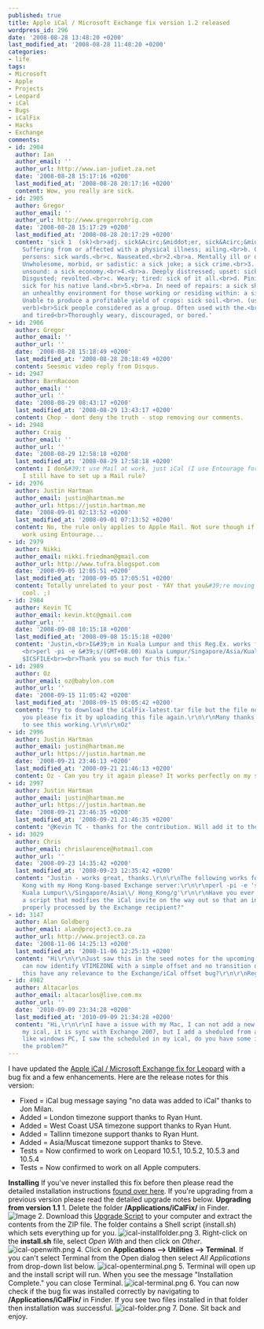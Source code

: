 ```yaml
---
published: true
title: Apple iCal / Microsoft Exchange fix version 1.2 released
wordpress_id: 296
date: '2008-08-28 13:48:20 +0200'
last_modified_at: '2008-08-28 11:48:20 +0200'
categories:
- life
tags:
- Microsoft
- Apple
- Projects
- Leopard
- iCal
- Bugs
- iCalFix
- Hacks
- Exchange
comments:
- id: 2904
  author: Ian
  author_email: ''
  author_url: http://www.ian-judiet.za.net
  date: '2008-08-28 15:17:16 +0200'
  last_modified_at: '2008-08-28 20:17:16 +0200'
  content: Wow, you really are sick.
- id: 2905
  author: Gregor
  author_email: ''
  author_url: http://www.gregorrohrig.com
  date: '2008-08-28 15:17:29 +0200'
  last_modified_at: '2008-08-28 20:17:29 +0200'
  content: 'sick 1  (sk)<br>adj. sick&Acirc;&middot;er, sick&Acirc;&middot;est<br>1.<br>a.
    Suffering from or affected with a physical illness; ailing.<br>b. Of or for sick
    persons: sick wards.<br>c. Nauseated.<br>2.<br>a. Mentally ill or disturbed.<br>b.
    Unwholesome, morbid, or sadistic: a sick joke; a sick crime.<br>3. Defective;
    unsound: a sick economy.<br>4.<br>a. Deeply distressed; upset: sick with worry.<br>b.
    Disgusted; revolted.<br>c. Weary; tired: sick of it all.<br>d. Pining; longing:
    sick for his native land.<br>5.<br>a. In need of repairs: a sick ship.<br>b. Constituting
    an unhealthy environment for those working or residing within: a sick office building.<br>6.
    Unable to produce a profitable yield of crops: sick soil.<br>n. (used with a pl.
    verb)<br>Sick people considered as a group. Often used with the.<br>Idiom:<br>sick
    and tired<br>Thoroughly weary, discouraged, or bored.'
- id: 2906
  author: Gregor
  author_email: ''
  author_url: ''
  date: '2008-08-28 15:18:49 +0200'
  last_modified_at: '2008-08-28 20:18:49 +0200'
  content: Seesmic video reply from Disqus.
- id: 2947
  author: BarnRacoon
  author_email: ''
  author_url: ''
  date: '2008-08-29 08:43:17 +0200'
  last_modified_at: '2008-08-29 13:43:17 +0200'
  content: Chop - dont deny the truth - stop removing our comments.
- id: 2948
  author: Craig
  author_email: ''
  author_url: ''
  date: '2008-08-29 12:58:18 +0200'
  last_modified_at: '2008-08-29 17:58:18 +0200'
  content: I don&#39;t use Mail at work, just iCal (I use Entourage for email).  Do
    I still have to set up a Mail rule?
- id: 2976
  author: Justin Hartman
  author_email: justin@hartman.me
  author_url: https://justin.hartman.me
  date: '2008-09-01 02:13:52 +0200'
  last_modified_at: '2008-09-01 07:13:52 +0200'
  content: No, the rule only applies to Apple Mail. Not sure though if it will still
    work using Entourage...
- id: 2979
  author: Nikki
  author_email: nikki.friedman@gmail.com
  author_url: http://www.tufra.blogspot.com
  date: '2008-09-05 12:05:51 +0200'
  last_modified_at: '2008-09-05 17:05:51 +0200'
  content: Totally unrelated to your post - YAY that you&#39;re moving to CT! Flippin
    cool. ;)
- id: 2984
  author: Kevin TC
  author_email: kevin.ktc@gmail.com
  author_url: ''
  date: '2008-09-08 10:15:18 +0200'
  last_modified_at: '2008-09-08 15:15:18 +0200'
  content: 'Justin,<br>I&#39;m in Kuala Lumpur and this Reg.Ex. works for me: <br>
    <br>perl -pi -e &#39;s/(GMT+08.00) Kuala Lumpur/Singapore/Asia/Kuala_Lumpur/g&#39;
    $ICSFILE<br><br>Thank you so much for this fix.'
- id: 2989
  author: Oz
  author_email: oz@babylon.com
  author_url: ''
  date: '2008-09-15 11:05:42 +0200'
  last_modified_at: '2008-09-15 09:05:42 +0200'
  content: "Try to download the iCalFix-latest.tar file but the file not exist.\r\nCan
    you please fix it by uploading this file again.\r\n\r\nMany thanks can't wait
    to see this working.\r\n\r\nOz"
- id: 2996
  author: Justin Hartman
  author_email: justin@hartman.me
  author_url: https://justin.hartman.me
  date: '2008-09-21 23:46:13 +0200'
  last_modified_at: '2008-09-21 21:46:13 +0200'
  content: Oz - Can you try it again please? It works perfectly on my side.
- id: 2997
  author: Justin Hartman
  author_email: justin@hartman.me
  author_url: https://justin.hartman.me
  date: '2008-09-21 23:46:35 +0200'
  last_modified_at: '2008-09-21 21:46:35 +0200'
  content: "@Kevin TC - thanks for the contribution. Will add it to the next version."
- id: 3029
  author: Chris
  author_email: chrislaurence@hotmail.com
  author_url: ''
  date: '2008-09-23 14:35:42 +0200'
  last_modified_at: '2008-09-23 12:35:42 +0200'
  content: "Justin - works great, thanks.\r\n\r\nThe following works for me in Hong
    Kong with my Hong Kong-based Exchange server:\r\n\r\nperl -pi -e 's/\\(GMT\\+08\\.00\\)\\
    Kuala Lumpur\\/Singapore/Asia\\/ Hong_Kong/g'\r\n\r\nHave you ever thought about
    a script that modifies the iCal invite on the way out so that an invite can be
    properly processed by the Exchange recipient?"
- id: 3147
  author: Alan Goldberg
  author_email: alan@project3.co.za
  author_url: http://www.project3.co.za
  date: '2008-11-06 14:25:13 +0200'
  last_modified_at: '2008-11-06 12:25:13 +0200'
  content: "Hi\r\n\r\nJust saw this in the seed notes for the upcoming 10.5.6.\r\n\r\n\"iCal
    can now identify VTIMEZONE with a simple offset and no transition dates\"\r\n\r\nDoes
    this have any relevance to the Exchange/iCal offset bug?\r\n\r\nRegards\r\n\r\nAlan"
- id: 4982
  author: Altacarlos
  author_email: altacarlos@live.com.mx
  author_url: ''
  date: '2010-09-09 23:34:28 +0200'
  last_modified_at: '2010-09-09 21:34:28 +0200'
  content: "Hi,\r\n\r\nI have a issue with my Mac, I can not add a new schedule in
    my ical, it is sync with Exchange 2007, but I add a sheduled from another place
    like windows PC, I saw the scheduled in my ical, do you have some idea what is
    the problem?"
---
```

I have updated the <a href="/2008/03/31/apple-ical-microsoft-exchange-fix-for-leopard/">Apple iCal / Microsoft Exchange fix for Leopard</a> with a bug fix and a few enhancements.
Here are the release notes for this version:
<ul>
<li>Fixed = iCal bug message saying "no data was added to iCal" thanks to Jon Milan.</li>
<li>Added = London timezone support thanks to Ryan Hunt.</li>
<li>Added = West Coast USA timezone support thanks to Ryan Hunt.</li>
<li>Added = Tallinn timezone support thanks to Ryan Hunt.</li>
<li>Added = Asia/Muscat timezone support thanks to Steve.</li>
<li>Tests = Now confirmed to work on Leopard 10.5.1, 10.5.2, 10.5.3 and 10.5.4</li>
<li>Tests = Now confirmed to work on all Apple computers.</li>
</ul>
<strong>Installing</strong>
If you've never installed this fix before then please read the detailed installation instructions <a href="/2008/03/31/apple-ical-microsoft-exchange-fix-for-leopard/">found over here</a>. If you're upgrading from a previous version please read the detailed upgrade notes below.
<strong>Upgrading from version 1.1</strong>
1. Delete the folder <strong>/Applications/iCalFix/</strong> in Finder.
<img src="/assets/images/uploads/2008/08/delete-icalfix.png" alt="Image" />
2. Download this <a href="/ccount/click.php?id=3">Upgrade Script</a> to your computer and extract the contents from the ZIP file. The folder contains a Shell script (install.sh) which sets everything up for you.
<img src='/assets/images/uploads/2008/03/ical-installfolder1.png' alt='ical-installfolder.png' />
3. Right-click on the <strong>install.sh</strong> file, select <em>Open With</em> and then click on <em>Other</em>.
<img src='/assets/images/uploads/2008/03/ical-openwith.png' alt='ical-openwith.png' />
4. Click on <strong>Applications --> Utilities --> Terminal</strong>. If you can't select Terminal from the Open dialog then select <em>All Applications</em> from drop-down list below.
<img src='/assets/images/uploads/2008/03/ical-openterminal.png' alt='ical-openterminal.png' />
5. Terminal will open up and the install script will run. When you see the message "Installation Complete." you can close Terminal.
<img src='/assets/images/uploads/2008/03/ical-terminal.png' alt='ical-terminal.png' />
6. You can now check if the bug fix was installed correctly by navigating to <strong>/Applications/iCalFix/</strong> in Finder. If you see two files installed in that folder then installation was successful.
<img src='/assets/images/uploads/2008/03/ical-folder.png' alt='ical-folder.png' />
7. Done. Sit back and enjoy.
